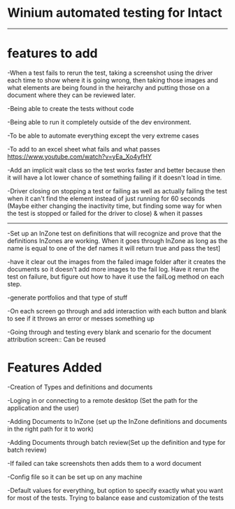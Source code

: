 # Winium automated testing for Intact
--------
# features to add
-When a test fails to rerun the test, taking a screenshot using the driver each time to show where it is going wrong, then taking those images and what elements are being found in the heirarchy and putting those on a document where they can be reviewed later.

-Being able to create the tests without code

-Being able to run it completely outside of the dev environment. 

-To be able to automate everything except the very extreme cases

-To add to an excel sheet what fails and what passes https://www.youtube.com/watch?v=yEa_Xo4yfHY

-Add an implicit wait class so the test works faster and better because then it will have a lot lower chance of something failing if it doesn't load in time.

-Driver closing on stopping a test or failing as well as actually failing the test when it can't find the element instead of just running for 60 seconds (Maybe either changing the inactivity time, but finding some way for when the test is stopped or failed for the driver to close) & when it passes

----------------------------------------------------------------------------------------------------------------

-Set up an InZone test on definitions that will recognize and prove that the definitions InZones are working. When it goes through InZone as long as the name is equal to one of the def names it will return true and pass the test]

-have it clear out the images from the failed image folder after it creates the documents so it doesn't add more images to the fail log. Have it rerun the test on failure, but figure out how to have it use the failLog method on each step.

-generate portfolios and that type of stuff

-On each screen go through and add interaction with each button and blank to see if it throws an error or messes something up

-Going through and testing every blank and scenario for the document attribution screen:: Can be reused 

# Features Added 

-Creation of Types and definitions and documents

-Loging in or connecting to a remote desktop (Set the path for the application and the user) 

-Adding Documents to InZone (set up the InZone definitions and documents in the right path for it to work)

-Adding Documents through batch review(Set up the definition and type for batch review)

-If failed can take screenshots then adds them to a word document

-Config file so it can be set up on any machine

-Default values for everything, but option to specify exactly what you want for most of the tests. Trying to balance ease and customization of the tests 


